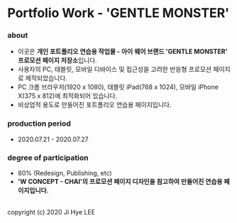 # Portfolio Work - 'GENTLE MONSTER'

### about
- 이곳은 **개인 포트폴리오 연습용 작업물 - 아이 웨어 브랜드 'GENTLE MONSTER' 프로모션 페이지 저장소**입니다.
- 사용자의 PC, 태블릿, 모바일 디바이스 및 접근성을 고려한 반응형 프로모션 페이지로 제작되었습니다.
- PC 크롬 브라우저(1920 x 1080), 태블릿 iPad(768 x 1024), 모바일 iPhone X(375 x 812)에 최적화되어 있습니다.
- 비상업적 용도로 만들어진 포트폴리오 연습용 페이지입니다.

### production period
- 2020.07.21 - 2020.07.27

### degree of participation
- 80% (Redesign, Publishing, etc)
- **'W CONCEPT - CHAI'의 프로모션 페이지 디자인을 참고하여 만들어진 연습용 페이지입니다.**

<br>
copyright (c) 2020 Ji Hye LEE
